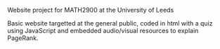 Website project for MATH2900 at the University of Leeds

Basic website targetted at the general public, coded in html with a quiz using JavaScript and embedded audio/visual resources to explain PageRank.
